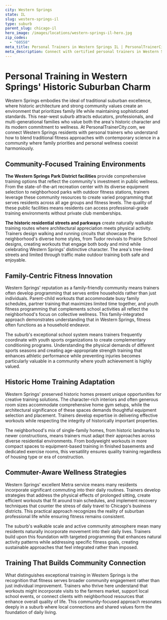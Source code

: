 ```yaml
---
city: Western Springs
state: IL
slug: western-springs-il
type: suburb
parent_slug: chicago-il
hero_image: /images/locations/western-springs-il-hero.jpg
zip_codes:
  - "60558"
meta_title: Personal Trainers in Western Springs IL | PersonalTrainerCity.com
meta_description: Connect with certified personal trainers in Western Springs. Find fitness coaches for family-focused suburban living, historic charm, and near-west corridor wellness.
---
```


# Personal Training in Western Springs' Historic Suburban Charm

Western Springs embodies the ideal of traditional suburban excellence, where historic architecture and strong community values create an environment that prioritizes family life while maintaining sophisticated standards. This near-west suburb attracts educators, professionals, and multi-generational families who value both the area's historic character and its modern commitment to wellness. At PersonalTrainerCity.com, we connect Western Springs residents with personal trainers who understand how to blend traditional fitness approaches with contemporary science in a community where family priorities and personal wellness coexist harmoniously.

## Community-Focused Training Environments

**The Western Springs Park District facilities** provide comprehensive training options that reflect the community's investment in public wellness. From the state-of-the-art recreation center with its diverse equipment selection to neighborhood parks with outdoor fitness stations, trainers leverage these community resources to create varied programming that serves residents across all age groups and fitness levels. The quality of these public facilities means residents can access professional-grade training environments without private club memberships.

**The historic residential streets and parkways** create naturally walkable training routes where architectural appreciation meets physical activity. Trainers design walking and running circuits that showcase the neighborhood's diverse home styles, from Tudor revivals to Prairie School designs, creating workouts that engage both body and mind while celebrating Western Springs' distinctive character. The area's tree-lined streets and limited through traffic make outdoor training both safe and enjoyable.

## Family-Centric Fitness Innovation

Western Springs' reputation as a family-friendly community means trainers often develop programming that serves entire households rather than just individuals. Parent-child workouts that accommodate busy family schedules, partner training that maximizes limited time together, and youth fitness programming that complements school activities all reflect the neighborhood's focus on collective wellness. This family-integrated approach demonstrates understanding that in Western Springs, fitness often functions as a household endeavor.

The suburb's exceptional school system means trainers frequently coordinate with youth sports organizations to create complementary conditioning programs. Understanding the physical demands of different sports seasons and creating age-appropriate strength training that enhances athletic performance while preventing injuries becomes particularly valuable in a community where youth achievement is highly valued.

## Historic Home Training Adaptation

Western Springs' preserved historic homes present unique opportunities for creative training solutions. The character-rich interiors and often generous room sizes accommodate comprehensive home gym setups, while the architectural significance of these spaces demands thoughtful equipment selection and placement. Trainers develop expertise in delivering effective workouts while respecting the integrity of historically important properties.

The neighborhood's mix of single-family homes, from historic landmarks to newer constructions, means trainers must adapt their approaches across diverse residential environments. From bodyweight workouts in more compact spaces to equipment-based training in finished basements and dedicated exercise rooms, this versatility ensures quality training regardless of housing type or era of construction.

## Commuter-Aware Wellness Strategies

Western Springs' excellent Metra service means many residents incorporate significant commuting into their daily routines. Trainers develop strategies that address the physical effects of prolonged sitting, create efficient workouts that fit around train schedules, and implement recovery techniques that counter the stress of daily travel to Chicago's business districts. This practical approach recognizes the reality of suburban professional life while ensuring fitness remains consistent.

The suburb's walkable scale and active community atmosphere mean many residents naturally incorporate movement into their daily lives. Trainers build upon this foundation with targeted programming that enhances natural activity patterns while addressing specific fitness goals, creating sustainable approaches that feel integrated rather than imposed.

## Training That Builds Community Connection

What distinguishes exceptional training in Western Springs is the recognition that fitness serves broader community engagement rather than just individual improvement. Trainers who thrive here understand that workouts might incorporate visits to the farmers market, support local school events, or connect clients with neighborhood resources that enhance overall quality of life. This community-focused approach resonates deeply in a suburb where local connections and shared values form the foundation of daily living.